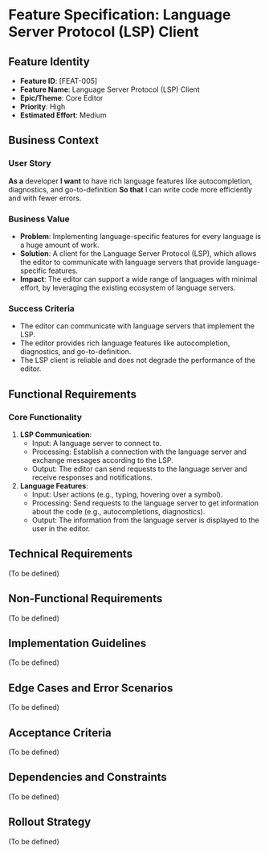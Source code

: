 # Feature Specification: Language Server Protocol (LSP) Client

## Feature Identity
- **Feature ID**: [FEAT-005]
- **Feature Name**: Language Server Protocol (LSP) Client
- **Epic/Theme**: Core Editor
- **Priority**: High
- **Estimated Effort**: Medium

## Business Context
### User Story
**As a** developer
**I want** to have rich language features like autocompletion, diagnostics, and go-to-definition
**So that** I can write code more efficiently and with fewer errors.

### Business Value
- **Problem**: Implementing language-specific features for every language is a huge amount of work.
- **Solution**: A client for the Language Server Protocol (LSP), which allows the editor to communicate with language servers that provide language-specific features.
- **Impact**: The editor can support a wide range of languages with minimal effort, by leveraging the existing ecosystem of language servers.

### Success Criteria
- The editor can communicate with language servers that implement the LSP.
- The editor provides rich language features like autocompletion, diagnostics, and go-to-definition.
- The LSP client is reliable and does not degrade the performance of the editor.

## Functional Requirements
### Core Functionality
1. **LSP Communication**:
   - Input: A language server to connect to.
   - Processing: Establish a connection with the language server and exchange messages according to the LSP.
   - Output: The editor can send requests to the language server and receive responses and notifications.
2. **Language Features**:
   - Input: User actions (e.g., typing, hovering over a symbol).
   - Processing: Send requests to the language server to get information about the code (e.g., autocompletions, diagnostics).
   - Output: The information from the language server is displayed to the user in the editor.

## Technical Requirements
(To be defined)

## Non-Functional Requirements
(To be defined)

## Implementation Guidelines
(To be defined)

## Edge Cases and Error Scenarios
(To be defined)

## Acceptance Criteria
(To be defined)

## Dependencies and Constraints
(To be defined)

## Rollout Strategy
(To be defined)
